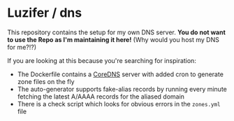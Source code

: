 # Luzifer / dns

This repository contains the setup for my own DNS server. **You do not want to use the Repo as I'm maintaining it here!** (Why would you host my DNS for me?!?)

If you are looking at this because you're searching for inspiration:

- The Dockerfile contains a [CoreDNS](https://coredns.io/) server with added cron to generate zone files on the fly
- The auto-generator supports fake-alias records by running every minute fetching the latest A/AAAA records for the aliased domain
- There is a check script which looks for obvious errors in the `zones.yml` file
